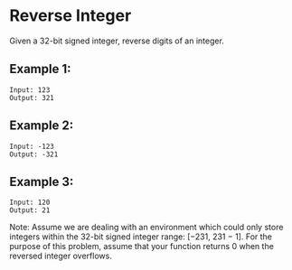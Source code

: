 # Reverse Integer

Given a 32-bit signed integer, reverse digits of an integer.

## Example 1:

```
Input: 123
Output: 321
```

## Example 2:

```
Input: -123
Output: -321
```

## Example 3:

```
Input: 120
Output: 21
```

Note:
Assume we are dealing with an environment which could only store
integers within the 32-bit signed integer range: [−231, 231 − 1].
For the purpose of this problem, assume that your function returns 0
when the reversed integer overflows.
